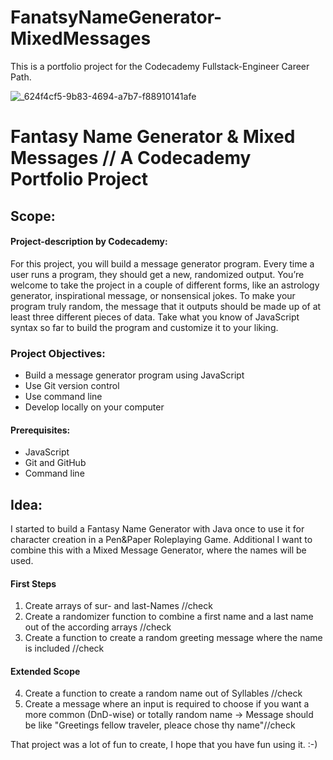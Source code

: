 # FanatsyNameGenerator-MixedMessages
This is a portfolio project for the Codecademy Fullstack-Engineer Career Path.


![_624f4cf5-9b83-4694-a7b7-f88910141afe](https://github.com/AdrianLesch/FanatsyNameGenerator---MixedMessages/assets/138780311/c9a596e9-caef-42c2-af07-512dc9ae2d17)



Fantasy Name Generator & Mixed Messages // A Codecademy Portfolio Project
=========================================================================

Scope:
------
#### Project-description by Codecademy:

For this project, you will build a message generator program. Every time a user runs a program, they should get a new, randomized output. You’re welcome to take the project in a couple of different forms, like an astrology generator, inspirational message, or nonsensical jokes. To make your program truly random, the message that it outputs should be made up of at least three different pieces of data. Take what you know of JavaScript syntax so far to build the program and customize it to your liking.

### Project Objectives:
+ Build a message generator program using JavaScript
+ Use Git version control
+ Use command line
+ Develop locally on your computer
#### Prerequisites:
+ JavaScript
+ Git and GitHub
+ Command line


Idea:
-----

I started to build a Fantasy Name Generator with Java once to use it for character creation in a Pen&Paper Roleplaying Game.
Additional I want to combine this with a Mixed Message Generator, where the names will be used.

#### First Steps
1. Create arrays of sur- and last-Names //check
2. Create a randomizer function to combine a first name and a last name out of the according arrays //check
3. Create a function to create a random greeting message where the name is included //check

#### Extended Scope
4. Create a function to create a random name out of Syllables //check
5. Create a message where an input is required to choose if you want a more common (DnD-wise) or totally random name -> Message should be like "Greetings fellow traveler, pleace chose thy name"//check

That project was a lot of fun to create, I hope that you have fun using it. :-)
